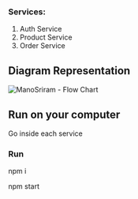 ### Services:
  1. Auth Service
  2. Product Service
  3. Order Service

## Diagram Representation 

![ManoSriram - Flow Chart](https://ik.imagekit.io/09vbfltqtgx/COM_MICRO-Page-1_zQq3E_sKrD.png)

## Run on your computer
Go inside each service

### Run

npm i

npm start

